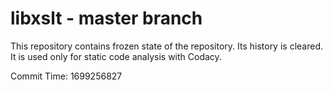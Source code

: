 # libxslt - master branch

This repository contains frozen state of the repository.
Its history is cleared. It is used only for static code
analysis with Codacy.

Commit Time: 1699256827